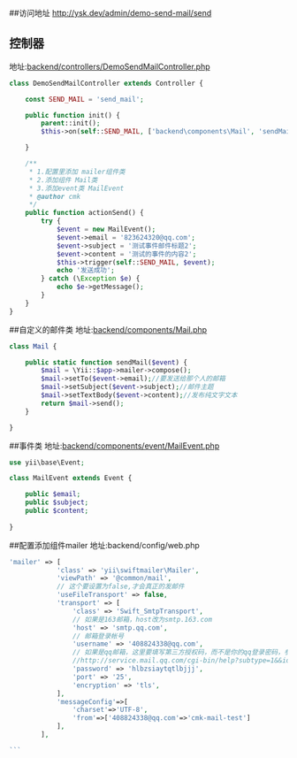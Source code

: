 ##访问地址
http://ysk.dev/admin/demo-send-mail/send<br />
## 控制器
地址:[backend/controllers/DemoSendMailController.php](https://github.com/408824338/test-yii2/blob/master/backend/controllers/DemoSendMailController.php)<br />

```php
class DemoSendMailController extends Controller {

    const SEND_MAIL = 'send_mail';

    public function init() {
        parent::init();
        $this->on(self::SEND_MAIL, ['backend\components\Mail', 'sendMail']);

    }

    /**
     * 1.配置里添加 mailer组件类
     * 2.添加组件 Mail类
     * 3.添加event类 MailEvent
     * @author cmk
     */
    public function actionSend() {
        try {
            $event = new MailEvent();
            $event->email = '823624320@qq.com';
            $event->subject = '测试事件邮件标题2';
            $event->content = '测试的事件的内容2';
            $this->trigger(self::SEND_MAIL, $event);
            echo '发送成功';
        } catch (\Exception $e) {
            echo $e->getMessage();
        }
    }
}
```

##自定义的邮件类
地址:[backend/components/Mail.php](https://github.com/408824338/test-yii2/blob/master/backend/components/Mail.php)<br/>

```php
class Mail {

    public static function sendMail($event) {
        $mail = \Yii::$app->mailer->compose();
        $mail->setTo($event->email);//要发送给那个人的邮箱
        $mail->setSubject($event->subject);//邮件主题
        $mail->setTextBody($event->content);//发布纯文字文本
        return $mail->send();
    }

}
```

##事件类
地址:[backend/components/event/MailEvent.php](https://github.com/408824338/test-yii2/blob/master/backend/components/event/MailEvent.php)<br/>

```php
use yii\base\Event;

class MailEvent extends Event {

    public $email;
    public $subject;
    public $content;
    
}
```

##配置添加组件mailer
地址:backend/config/web.php<br/>

````php
'mailer' => [
            'class' => 'yii\swiftmailer\Mailer',
            'viewPath' => '@common/mail',
            // 这个要设置为false,才会真正的发邮件
            'useFileTransport' => false,
            'transport' => [
                'class' => 'Swift_SmtpTransport',
                // 如果是163邮箱，host改为smtp.163.com
                'host' => 'smtp.qq.com',
                // 邮箱登录帐号
                'username' => '408824338@qq.com',
                // 如果是qq邮箱，这里要填写第三方授权码，而不是你的qq登录密码，参考qq邮箱的帮助文档
                //http://service.mail.qq.com/cgi-bin/help?subtype=1&&id=28&&no=1001256
                'password' => 'hlbzsiaytqtlbjjj',
                'port' => '25',
                'encryption' => 'tls',
            ],
            'messageConfig'=>[
                'charset'=>'UTF-8',
                'from'=>['408824338@qq.com'=>'cmk-mail-test']
            ],
        ],

```